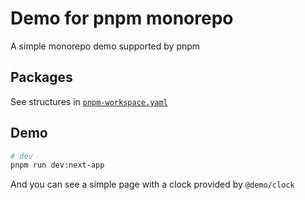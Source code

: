 # Demo for pnpm monorepo

A simple monorepo demo supported by pnpm

## Packages

See structures in [`pnpm-workspace.yaml`](https://github.com/MadCcc/pnpm-monorepo-demo/blob/master/pnpm-workspace.yaml)

## Demo

```bash
# dev
pnpm run dev:next-app
```

And you can see a simple page with a clock provided by `@demo/clock`